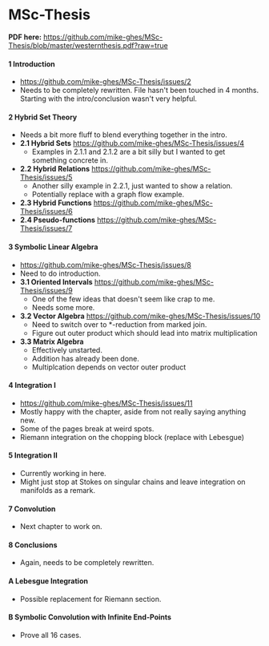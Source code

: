 MSc-Thesis
==========


**PDF here:**
https://github.com/mike-ghes/MSc-Thesis/blob/master/westernthesis.pdf?raw=true


#### 1 Introduction
  - https://github.com/mike-ghes/MSc-Thesis/issues/2
  - Needs to be completely rewritten. File hasn't been touched in 4 months. Starting with the intro/conclusion wasn't very helpful.
  
#### 2 Hybrid Set Theory
  - Needs a bit more fluff to blend everything together in the intro.
  - **2.1 Hybrid Sets** https://github.com/mike-ghes/MSc-Thesis/issues/4
    - Examples in 2.1.1 and 2.1.2 are a bit silly but I wanted to get something concrete in.
  - **2.2 Hybrid Relations** https://github.com/mike-ghes/MSc-Thesis/issues/5
    - Another silly example in 2.2.1, just wanted to show a relation.
	- Potentially replace with a graph flow example.
  - **2.3 Hybrid Functions** https://github.com/mike-ghes/MSc-Thesis/issues/6
  - **2.4 Pseudo-functions** https://github.com/mike-ghes/MSc-Thesis/issues/7

#### 3 Symbolic Linear Algebra
  - https://github.com/mike-ghes/MSc-Thesis/issues/8
  - Need to do introduction.
  - **3.1 Oriented Intervals** https://github.com/mike-ghes/MSc-Thesis/issues/9
    - One of the few ideas that doesn't seem like crap to me.
	- Needs some more.
  - **3.2 Vector Algebra** https://github.com/mike-ghes/MSc-Thesis/issues/10
    - Need to switch over to *-reduction from marked join.
    - Figure out outer product which should lead into matrix multiplication
  - **3.3 Matrix Algebra**
    - Effectively unstarted.
	- Addition has already been done.
	- Multiplcation depends on vector outer product	

#### 4 Integration I
  - https://github.com/mike-ghes/MSc-Thesis/issues/11
  - Mostly happy with the chapter, aside from not really saying anything new.
  - Some of the pages break at weird spots.
  - Riemann integration on the chopping block (replace with Lebesgue)

#### 5 Integration II
  - Currently working in here.
  - Might just stop at Stokes on singular chains and leave integration on manifolds as a remark.

#### 7 Convolution
  - Next chapter to work on.
  
#### 8 Conclusions
  - Again, needs to be completely rewritten.
	
#### A Lebesgue Integration
  - Possible replacement for Riemann section.	
	
#### B Symbolic Convolution with Infinite End-Points
  - Prove all 16 cases.
		
	
		
	
	